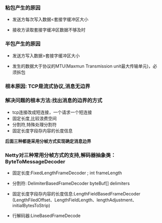 ### 粘包产生的原因

- 发送方每次写入数据<套接字缓冲区大小

- 接收方读取套接字缓冲区数据不够及时

### 半包产生的原因

- 发送方写入数据>套接字缓冲区大小

- 发生的数据大于协议的MTU(Maxmun Transmission unit最大传输单元)，必须拆包

### 根本原因: TCP是流式协议,消息无边界

### 解决问题的根本方法:找出消息的边界的方式

- tcp连接改成短连接，一个请求一个短连接
- 固定长度,比较浪费空间
- 分割符,特殊处理分割符
- 固定长度字段存内容的长度信息

**后面三种都是采用分帧方式实现确定消息边界**

### Netty对三种常用分帧方式的支持,解码器抽象类：ByteToMessageDecoder

-  固定长度:FixedLengthFrameDecoder ; int frameLength

- 分割符: DelimiterBasedFrameDecoder  byteBuf[] delimiters

- 固定长度字段存内容的长度信息:LengthFieldBasedFrameDecoder (LengthFiledOffset、LengthFieldLength、lengthAdjustment、initialBytesToStrip)

- 行解码器:LineBasedFrameDecode 